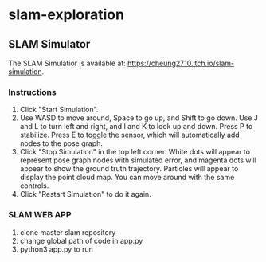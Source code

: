 # slam-exploration


## SLAM Simulator

The SLAM Simulatior is available at: https://cheung2710.itch.io/slam-simulation.

### Instructions
1. Click "Start Simulation".
2. Use WASD to move around, Space to go up, and Shift to go down. Use J and L to turn left and right, and I and K to look up and down. Press P to stabilize. Press E to toggle the sensor, which will automatically add nodes to the pose graph.
3. Click "Stop Simulation" in the top left corner. White dots will appear to represent pose graph nodes with simulated error, and magenta dots will appear to show the ground truth trajectory. Particles will appear to display the point cloud map. You can move around with the same controls.
4. Click "Restart Simulation" to do it again.

### SLAM WEB APP
1. clone master slam repository
2. change global path of code in app.py
3. python3 app.py to run
